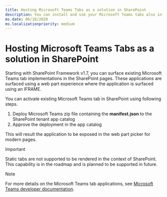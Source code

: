 ```yaml
---
title: Hosting Microsoft Teams Tabs as a solution in SharePoint
description: You can install and use your Microsoft Teams tabs also in SharePoint
ms.date: 06/18/2020
ms.localizationpriority: medium
---
```


# Hosting Microsoft Teams Tabs as a solution in SharePoint

Starting with SharePoint Framework v1.7, you can surface existing Microsoft Teams tab implementations in the SharePoint pages. These applications are surfaced using a web part experience where the application is surfaced using an IFRAME.

You can activate existing Microsoft Teams tab in SharePoint using following steps.

1. Deploy Microsoft Teams zip file containing the **manifest.json** to the SharePoint tenant app catalog
1. Approve the deployment in the app catalog

This will result the application to be exposed in the web part picker for modern pages.

> [!IMPORTANT]
> Static tabs are not supported to be rendered in the context of SharePoint. This capability is in the roadmap and is planned to be supported in future.

> [!NOTE]
> For more details on the Microsoft Teams tab applications, see [Microsoft Teams developer documentation](/microsoftteams/platform/concepts/tabs/tabs-overview).
